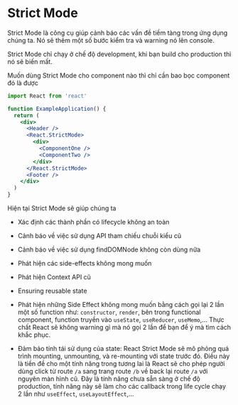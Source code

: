 # Strict Mode

Strict Mode là công cụ giúp cảnh báo các vấn đề tiềm tàng trong ứng dụng chúng ta. Nó sẽ thêm một số bước kiểm tra và warning nó lên console.

Strict Mode chỉ chạy ở chế độ development, khi bạn build cho production thì nó sẽ biến mất.

Muốn dùng Strict Mode cho component nào thì chỉ cần bao bọc component đó là được

```jsx
import React from 'react'

function ExampleApplication() {
  return (
    <div>
      <Header />
      <React.StrictMode>
        <div>
          <ComponentOne />
          <ComponentTwo />
        </div>
      </React.StrictMode>
      <Footer />
    </div>
  )
}
```

Hiện tại Strict Mode sẽ giúp chúng ta

- Xác định các thành phần có lifecycle không an toàn
- Cảnh báo về việc sử dụng API tham chiếu chuỗi kiểu cũ
- Cảnh báo về việc sử dụng findDOMNode không còn dùng nữa
- Phát hiện các side-effects không mong muốn
- Phát hiện Context API cũ
- Ensuring reusable state

- Phát hiện những Side Effect không mong muốn bằng cách gọi lại 2 lần một số function như: `constructor`, `render`, bên trong functional component, function truyền vào `useState`, `useReducer`, `useMemo`,... Thực chất React sẽ không warning gì mà nó gọi 2 lần để bạn để ý mà tìm cách khắc phục.

- Đảm bảo tính tái sử dụng của state: React Strict Mode sẽ mô phỏng quá trình mounting, unmounting, và re-mounting với state trước đó. Điều này là tiền đề cho một tính năng trong tương lai là React sẽ cho phép người dùng click từ route `/a` sang trang route `/b` về back lại route `/a` với nguyên màn hình cũ. Đây là tính năng chưa sẵn sàng ở chế độ production, tính năng này sẽ làm cho các callback trong life cycle chạy 2 lần như `useEffect`, `useLayoutEffect`,...

